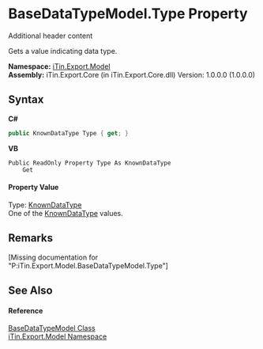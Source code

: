 # BaseDataTypeModel.Type Property 
Additional header content 

Gets a value indicating data type.

**Namespace:**&nbsp;<a href="N_iTin_Export_Model">iTin.Export.Model</a><br />**Assembly:**&nbsp;iTin.Export.Core (in iTin.Export.Core.dll) Version: 1.0.0.0 (1.0.0.0)

## Syntax

**C#**<br />
``` C#
public KnownDataType Type { get; }
```

**VB**<br />
``` VB
Public ReadOnly Property Type As KnownDataType
	Get
```


#### Property Value
Type: <a href="T_iTin_Export_Model_KnownDataType">KnownDataType</a><br />One of the <a href="T_iTin_Export_Model_KnownDataType">KnownDataType</a> values.

## Remarks
\[Missing <remarks> documentation for "P:iTin.Export.Model.BaseDataTypeModel.Type"\]

## See Also


#### Reference
<a href="T_iTin_Export_Model_BaseDataTypeModel">BaseDataTypeModel Class</a><br /><a href="N_iTin_Export_Model">iTin.Export.Model Namespace</a><br />